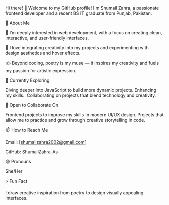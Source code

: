 Hi there! 👋 Welcome to my GitHub profile!
I'm Shumail Zahra, a passionate frontend developer and a recent BS IT graduate from Punjab, Pakistan.

👀 About Me

🌟 I’m deeply interested in web development, with a focus on creating clean, interactive, and user-friendly interfaces.

💖 I love integrating creativity into my projects and experimenting with design aesthetics and hover effects.

✍️ Beyond coding, poetry is my muse — it inspires my creativity and fuels my passion for artistic expression.

🌱 Currently Exploring

Diving deeper into JavaScript to build more dynamic projects.
Enhancing my skills..
Collaborating on projects that blend technology and creativity.

💞️ Open to Collaborate On

Frontend projects to improve my skills in modern UI/UX design.
Projects that allow me to practice and grow through creative storytelling in code.

📫 How to Reach Me

Email: [shumailzahra2002@gmail.com]

GitHub: ShumailZahra-As

😄 Pronouns

She/Her

⚡ Fun Fact

I draw creative inspiration from poetry to design visually appealing interfaces.

